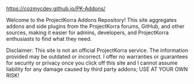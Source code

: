https://cozmycdev.github.io/PK-Addons/

Welcome to the ProjectKorra Addons Repository! This site aggregates addons and side plugins from the ProjectKorra forums, GitHub, and other sources, making it easier for admins, developers, and ProjectKorra enthusiasts to find what they need.

Disclaimer: This site is not an official ProjectKorra service. The information provided may be outdated or incorrect. I offer no warranties or guarantees for security or privacy once you click off this site and I cannot assume liability for any damage caused by third party addons; USE AT YOUR OWN RISK!
